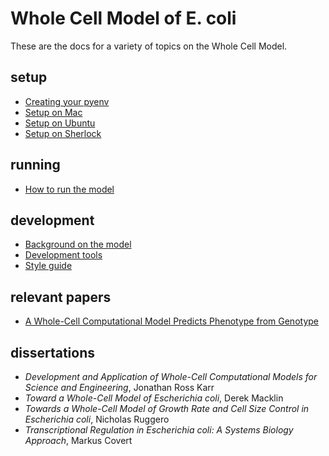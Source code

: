 # Whole Cell Model of E. coli

These are the docs for a variety of topics on the Whole Cell Model.

## setup

* [Creating your pyenv](create-pyenv.md)
* [Setup on Mac](setup-mac.md)
* [Setup on Ubuntu](setup-ubuntu.md)
* [Setup on Sherlock](setup-sherlock.md)

## running

* [How to run the model](run.md)

## development

* [Background on the model](background.md)
* [Development tools](dev-tools.md)
* [Style guide](style-guide.md)

## relevant papers

* [A Whole-Cell Computational Model Predicts Phenotype from Genotype](https://www.cell.com/cell/abstract/S0092-8674(12)00776-3)

## dissertations
* _Development and Application of Whole-Cell Computational Models for Science and Engineering_, Jonathan Ross Karr
* _Toward a Whole-Cell Model of Escherichia coli_, Derek Macklin
* _Towards a Whole-Cell Model of Growth Rate and Cell Size Control in Escherichia coli_, Nicholas Ruggero
* _Transcriptional Regulation in Escherichia coli: A Systems Biology Approach_, Markus Covert
